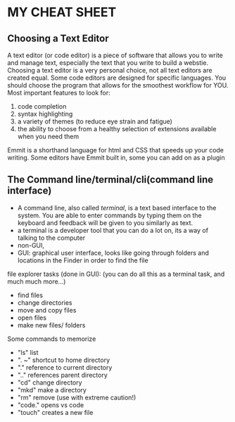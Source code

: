 # MY CHEAT SHEET

## Choosing a Text Editor
A text editor (or code editor) is a piece of software that allows you to write and manage text, especially the text that you write to build a webstie.  Choosing a text editor is a very personal choice, not all text editors are created equal.  Some code editors are designed for specific languages. You should choose the program that allows for the smoothest workflow for YOU. Most important features to look for:
1. code completion
1. syntax highlighting
1. a variety of themes (to reduce eye strain and fatigue)
1. the ability to choose from a healthy selection of
extensions available when you need them

Emmit is a shorthand language for html and CSS that speeds up your code writing.  Some editors have Emmit built in, some you can add on as a plugin

## The Command line/terminal/cli(command line interface)
- A command line, also called _terminal_, is a text based interface to the system. You are able to enter commands by typing them on the keyboard and feedback will be given to you similarly as text.
- a terminal is a developer tool that you can do a lot on, its a way of talking to the computer
- non-GUI,
- GUI: graphical user interface, looks like going through folders and locations in the Finder in order to find the file

file explorer tasks (done in GUI): (you can do all this as a terminal task, and much much more...)
- find files
- change directories
- move and copy files
- open files
- make new files/ folders

Some commands to memorize

- "ls" list
- ". ~" shortcut to home directory
- "." reference to current directory
- ".." references parent directory
- "cd" change directory
- "mkd" make a directory
- "rm" remove (use with extreme caution!)
- "code." opens vs code
- "touch" creates a new file

